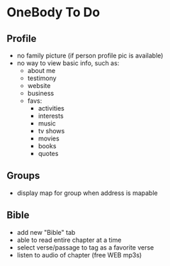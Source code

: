 OneBody To Do
=============

Profile
-------

* no family picture (if person profile pic is available)
* no way to view basic info, such as:
  * about me
  * testimony
  * website
  * business
  * favs:
    * activities
    * interests
    * music
    * tv shows
    * movies
    * books
    * quotes

Groups
------

* display map for group when address is mapable

Bible
-----

* add new "Bible" tab
* able to read entire chapter at a time
* select verse/passage to tag as a favorite verse
* listen to audio of chapter (free WEB mp3s)
